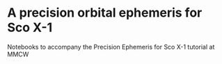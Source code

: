# A precision orbital ephemeris for Sco X-1
Notebooks to accompany the Precision Ephemeris for Sco X-1 tutorial at MMCW
